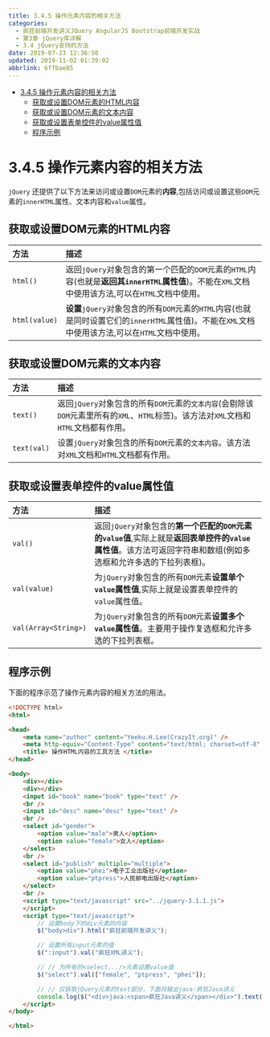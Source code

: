 ```yaml
---
title: 3.4.5 操作元素内容的相关方法
categories: 
  - 疯狂前端开发讲义JQuery AngularJS Bootstrap前端开发实战
  - 第3章 jQuery库详解
  - 3.4 jQuery支持的方法
date: 2019-07-23 12:36:50
updated: 2019-11-02 01:39:02
abbrlink: 6ffbae85
---
```

- [3.4.5 操作元素内容的相关方法](/ReadingNotes/6ffbae85/#3-4-5-操作元素内容的相关方法)
    - [获取或设置DOM元素的HTML内容](/ReadingNotes/6ffbae85/#获取或设置DOM元素的HTML内容)
    - [获取或设置DOM元素的文本内容](/ReadingNotes/6ffbae85/#获取或设置DOM元素的文本内容)
    - [获取或设置表单控件的value属性值](/ReadingNotes/6ffbae85/#获取或设置表单控件的value属性值)
    - [程序示例](/ReadingNotes/6ffbae85/#程序示例)

<!--more-->
<script src="https://cdn.bootcss.com/jquery/3.4.0/jquery.slim.min.js"></script>
<script>$(document).ready(function () {$(".post-body > ul:nth-child(1)").hide();});</script>

<!--end-->
<!--SSTStart-->
# 3.4.5 操作元素内容的相关方法 #
`jQuery` 还提供了以下方法来访问或设置`DOM`元素的**内容**,包括访问或设置这些`DOM`元素的`innerHTML`属性、文本内容和`value`属性。
## 获取或设置DOM元素的HTML内容 ##

|方法|描述|
|:---|:---|
|`html()`|返回`jQuery`对象包含的第一个匹配的`DOM`元素的`HTML`内容(也就是**返回其`innerHTML`属性值**)。不能在`XML`文档中使用该方法,可以在`HTML`文档中使用。|
|`html(value)`|**设置**`jQuery`对象包含的所有`DOM`元素的`HTML`内容(也就是同时设置它们的`innerHTML`属性值)。不能在`XML`文档中使用该方法,可以在`HTML`文档中使用。|
## 获取或设置DOM元素的文本内容 ##

|方法|描述|
|:---|:---|
|`text()`|返回`jQuery`对象包含的所有`DOM`元素的`文本内容`(会剔除该`DOM`元素里所有的`XML`、`HTML`标签)。该方法对`XML`文档和`HTML`文档都有作用。|
|`text(val)`|设置`jQuery`对象包含的所有`DOM`元素的`文本内容`。该方法对`XML`文档和`HTML`文档都有作用。|

## 获取或设置表单控件的value属性值 ##
|方法|描述|
|:---|:---|
|`val()`|返回`jQuery`对象包含的**第一个匹配的`DOM`元素的`value`值**,实际上就是**返回表单控件的`value`属性值**。该方法可返回字符串和数组(例如多选框和允许多选的下拉列表框)。|
|`val(value)`|为`jQuery`对象包含的所有`DOM`元素**设置单个`value`属性值**,实际上就是设置表单控件的`value`属性值。|
|`val(Array<String>)`|为`jQuery`对象包含的所有`DOM`元素**设置多个`value`属性值**。主要用于操作复选框和允许多选的下拉列表框。|
<!--SSTStop-->

## 程序示例 ##
下面的程序示范了操作元素内容的相关方法的用法。
```html
<!DOCTYPE html>
<html>

<head>
	<meta name="author" content="Yeeku.H.Lee(CrazyIt.org)" />
	<meta http-equiv="Content-Type" content="text/html; charset=utf-8" />
	<title> 操作HTML内容的工具方法 </title>
</head>

<body>
	<div></div>
	<div></div>
	<input id="book" name="book" type="text" />
	<br />
	<input id="desc" name="desc" type="text" />
	<br />
	<select id="gender">
		<option value="male">男人</option>
		<option value="female">女人</option>
	</select>
	<br />
	<select id="publish" multiple="multiple">
		<option value="phei">电子工业出版社</option>
		<option value="ptpress">人民邮电出版社</option>
	</select>
	<br />
	<script type="text/javascript" src="../jquery-3.1.1.js">
	</script>
	<script type="text/javascript">
		// 设置body下的div元素的内容
		$("body>div").html("疯狂前端开发讲义");

		// 设置所有input元素的值
		$(":input").val("疯狂XML讲义");

		// // 为所有的<select.../>元素设置value值
		$("select").val(["female", "ptpress", "phei"]);

		// // 仅获取jQuery元素的text部分，下面将输出java:疯狂Java讲义
		console.log($("<div>java:<span>疯狂Java讲义</span></div>").text());
	</script>
</body>

</html>
```
